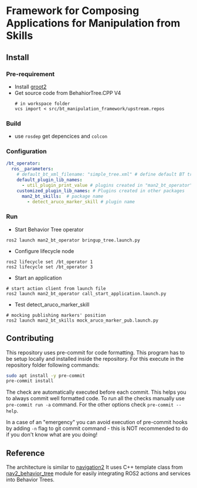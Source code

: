 # Framework for Composing Applications for Manipulation from Skills

## Install
### Pre-requirement
* Install [groot2](https://www.behaviortree.dev/groot/)
* Get source code from BehahiorTree.CPP V4
    ```
    # in workspace folder
    vcs import < src/bt_manipulation_framework/upstream.repos
    ```

### Build
* use `rosdep` get depencices and `colcon`

### Configuration

```yaml
/bt_operator:
  ros__parameters:
    # default_bt_xml_filename: "simple_tree.xml" # define default BT tree that is saved in "bt_manipulation_framework/man2_bt_operator/trees"
    default_plugin_lib_names:
      - util_plugin_print_value # plugins created in "man2_bt_operator" package
    customized_plugin_lib_names: # Plugins created in other packages
      man2_bt_skills:  # package name
        - detect_aruco_marker_skill # plugin name

```

### Run
* Start Behavior Tree operator
```
ros2 launch man2_bt_operator bringup_tree.launch.py
```
* Configure lifecycle node
```
ros2 lifecycle set /bt_operator 1
ros2 lifecycle set /bt_operator 3
```

* Start an application
```
# start action client from launch file
ros2 launch man2_bt_operator call_start_application.launch.py
```

* Test detect_aruco_marker_skill
```
# mocking publishing markers' position
ros2 launch man2_bt_skills mock_aruco_marker_pub.launch.py
```

## Contributing
This repository uses pre-commit for code formatting. This program has to be setup locally and installed inside the repository. For this execute in the repository folder following commands:
```bash
sudo apt install -y pre-commit
pre-commit install
```
The check are automatically executed before each commit. This helps you to always commit well formatted code. To run all the checks manually use ``pre-commit run -a`` command. For the other options check ``pre-commit --help``.

In a case of an "emergency" you can avoid execution of pre-commit hooks by adding ``-n`` flag to git commit command - this is NOT recommended to do if you don't know what are you doing!

## Reference
The architecture is similar to [navigation2](https://github.com/ros-planning/navigation2)
It uses C++ template class from [nav2_behavior_tree](https://github.com/ros-planning/navigation2/tree/main/nav2_behavior_tree) module for easily integrating ROS2 actions and services into Behavior Trees.
